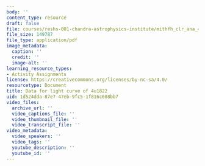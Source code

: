 ```yaml
---
body: ''
content_type: resource
draft: false
file: courses/reshs-001-chandra-astrophysics-institute/mithfh_clr_ana_4u1822.pdf
file_size: 149787
file_type: application/pdf
image_metadata:
  caption: ''
  credit: ''
  image-alt: ''
learning_resource_types:
- Activity Assignments
license: https://creativecommons.org/licenses/by-nc-sa/4.0/
resourcetype: Document
title: Data for light curve of 4u1822
uid: 1d524dda-87e7-47eb-9fc5-1f816c608bb7
video_files:
  archive_url: ''
  video_captions_file: ''
  video_thumbnail_file: ''
  video_transcript_file: ''
video_metadata:
  video_speakers: ''
  video_tags: ''
  youtube_description: ''
  youtube_id: ''
---
```

